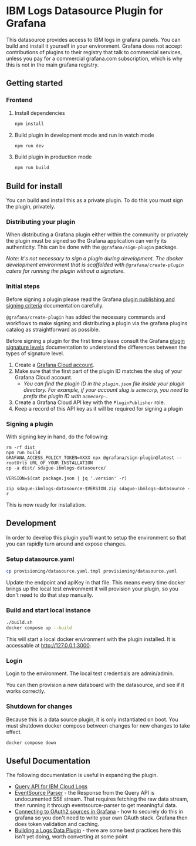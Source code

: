 # IBM Logs Datasource Plugin for Grafana

This datasource provides access to IBM logs in grafana panels. You can
build and install it yourself in your environment. Grafana does not
accept contributions of plugins to their registry that talk to
commercial services, unless you pay for a commercial grafana.com
subscription, which is why this is not in the main grafana registry.

## Getting started

### Frontend

1. Install dependencies

   ```bash
   npm install
   ```

2. Build plugin in development mode and run in watch mode

   ```bash
   npm run dev
   ```

3. Build plugin in production mode

   ```bash
   npm run build
   ```

## Build for install

You can build and install this as a private plugin. To do this you must sign the plugin, privately.

### Distributing your plugin

When distributing a Grafana plugin either within the community or privately the plugin must be signed so the Grafana application can verify its authenticity. This can be done with the `@grafana/sign-plugin` package.

_Note: It's not necessary to sign a plugin during development. The docker development environment that is scaffolded with `@grafana/create-plugin` caters for running the plugin without a signature._

### Initial steps

Before signing a plugin please read the Grafana [plugin publishing and signing criteria](https://grafana.com/docs/grafana/latest/developers/plugins/publishing-and-signing-criteria/) documentation carefully.

`@grafana/create-plugin` has added the necessary commands and workflows to make signing and distributing a plugin via the grafana plugins catalog as straightforward as possible.

Before signing a plugin for the first time please consult the Grafana [plugin signature levels](https://grafana.com/docs/grafana/latest/developers/plugins/sign-a-plugin/#plugin-signature-levels) documentation to understand the differences between the types of signature level.

1. Create a [Grafana Cloud account](https://grafana.com/signup).
2. Make sure that the first part of the plugin ID matches the slug of your Grafana Cloud account.
   - _You can find the plugin ID in the `plugin.json` file inside your plugin directory. For example, if your account slug is `acmecorp`, you need to prefix the plugin ID with `acmecorp-`._
3. Create a Grafana Cloud API key with the `PluginPublisher` role.
4. Keep a record of this API key as it will be required for signing a plugin

### Signing a plugin

With signing key in hand, do the following:

```
rm -rf dist
npm run build
GRAFANA_ACCESS_POLICY_TOKEN=XXXX npx @grafana/sign-plugin@latest --rootUrls URL_OF_YOUR_INSTALLATION
cp -a dist/ sdague-ibmlogs-datasource/

VERSION=$(cat package.json | jq '.version' -r)

zip sdague-ibmlogs-datasource-$VERSION.zip sdague-ibmlogs-datasource -r
```

This is now ready for installation.


## Development

In order to develop this plugin you'll want to setup the environment
so that you can rapidly turn around and expose changes.

### Setup datasource.yaml

```bash
cp provisioning/datasource.yaml.tmpl provisioning/datasource.yaml
```

Update the endpoint and apiKey in that file. This means every time
docker brings up the local test environment it will provision your
plugin, so you don't need to do that step manually.

### Build and start local instance

```bash
./build.sh
docker compose up --build
```

This will start a local docker environment with the plugin
installed. It is accessable at http://127.0.0.1:3000.

### Login

Login to the environment. The local test credentials are admin/admin.

You can then provision a new databoard with the datasource, and see if
it works correctly.


### Shutdown for changes

Because this is a data source plugin, it is only instantiated on
boot. You must shutdown docker compose between changes for new changes
to take effect.

```bash
docker compose down
```

## Useful Documentation

The following documentation is useful in expanding the plugin.

- [Query API for IBM Cloud Logs](https://cloud.ibm.com/apidocs/logs-service-api#query)
- [EventSource
  Parser](https://www.npmjs.com/package/eventsource-parser) - the
  Response from the Query API is undocumented SSE stream. That
  requires fetching the raw data stream, then running it through
  eventsource-parser to get meaningful data.
- [Connecting to OAuth2 sources in Grafana](https://grafana.com/developers/plugin-tools/how-to-guides/data-source-plugins/add-authentication-for-data-source-plugins#add-an-oauth-20-proxy-route-to-your-plugin) - how to securely do this in grafana so you don't need to write your own OAuth stack. Grafana then does token validation and caching.
- [Building a Logs Data Plugin](https://grafana.com/developers/plugin-tools/tutorials/build-a-logs-data-source-plugin) - there are some best practices here this isn't yet doing, worth converting at some point
